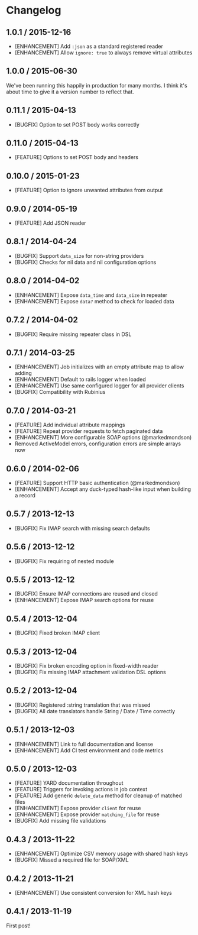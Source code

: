 # Changelog

## 1.0.1 / 2015-12-16

* [ENHANCEMENT] Add `:json` as a standard registered reader
* [ENHANCEMENT] Allow `ignore: true` to always remove virtual attributes

## 1.0.0 / 2015-06-30

We've been running this happily in production for many months. I think it's
about time to give it a version number to reflect that.

## 0.11.1 / 2015-04-13

* [BUGFIX]      Option to set POST body works correctly

## 0.11.0 / 2015-04-13

* [FEATURE]     Options to set POST body and headers

## 0.10.0 / 2015-01-23

* [FEATURE]     Option to ignore unwanted attributes from output

## 0.9.0 / 2014-05-19

* [FEATURE]     Add JSON reader

## 0.8.1 / 2014-04-24

* [BUGFIX]      Support `data_size` for non-string providers
* [BUGFIX]      Checks for nil data and nil configuration options

## 0.8.0 / 2014-04-02

* [ENHANCEMENT] Expose `data_time` and `data_size` in repeater
* [ENHANCEMENT] Expose `data?` method to check for loaded data

## 0.7.2 / 2014-04-02

* [BUGFIX]      Require missing repeater class in DSL

## 0.7.1 / 2014-03-25

* [ENHANCEMENT] Job initializes with an empty attribute map to allow adding
* [ENHANCEMENT] Default to rails logger when loaded
* [ENHANCEMENT] Use same configured logger for all provider clients
* [BUGFIX]      Compatibility with Rubinius

## 0.7.0 / 2014-03-21

* [FEATURE]     Add individual attribute mappings
* [FEATURE]     Repeat provider requests to fetch paginated data
* [ENHANCEMENT] More configurable SOAP options (@markedmondson)
* Removed ActiveModel errors, configuration errors are simple arrays now

## 0.6.0 / 2014-02-06

* [FEATURE]     Support HTTP basic authentication (@markedmondson)
* [ENHANCEMENT] Accept any duck-typed hash-like input when building a record

## 0.5.7 / 2013-12-13

* [BUGFIX]      Fix IMAP search with missing search defaults

## 0.5.6 / 2013-12-12

* [BUGFIX]      Fix requiring of nested module

## 0.5.5 / 2013-12-12

* [BUGFIX]      Ensure IMAP connections are reused and closed
* [ENHANCEMENT] Expose IMAP search options for reuse

## 0.5.4 / 2013-12-04

* [BUGFIX]      Fixed broken IMAP client

## 0.5.3 / 2013-12-04

* [BUGFIX]      Fix broken encoding option in fixed-width reader
* [BUGFIX]      Fix missing IMAP attachment validation DSL options

## 0.5.2 / 2013-12-04

* [BUGFIX]      Registered :string translation that was missed
* [BUGFIX]      All date translators handle String / Date / Time correctly

## 0.5.1 / 2013-12-03

* [ENHANCEMENT] Link to full documentation and license
* [ENHANCEMENT] Add CI test environment and code metrics

## 0.5.0 / 2013-12-03

* [FEATURE]     YARD documentation throughout
* [FEATURE]     Triggers for invoking actions in job context
* [FEATURE]     Add generic `delete_data` method for cleanup of matched files
* [ENHANCEMENT] Expose provider `client` for reuse
* [ENHANCEMENT] Expose provider `matching_file` for reuse
* [BUGFIX]      Add missing file validations

## 0.4.3 / 2013-11-22

* [ENHANCEMENT] Optimize CSV memory usage with shared hash keys
* [BUGFIX]      Missed a required file for SOAP/XML

## 0.4.2 / 2013-11-21

* [ENHANCEMENT] Use consistent conversion for XML hash keys

## 0.4.1 / 2013-11-19

First post!
